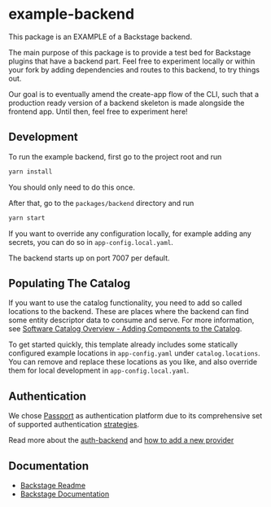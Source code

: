 # example-backend

This package is an EXAMPLE of a Backstage backend.

The main purpose of this package is to provide a test bed for Backstage plugins that have a backend
part. Feel free to experiment locally or within your fork by adding dependencies and routes to this
backend, to try things out.

Our goal is to eventually amend the create-app flow of the CLI, such that a production ready version
of a backend skeleton is made alongside the frontend app. Until then, feel free to experiment here!

## Development

To run the example backend, first go to the project root and run

```bash
yarn install
```

You should only need to do this once.

After that, go to the `packages/backend` directory and run

```bash
yarn start
```

If you want to override any configuration locally, for example adding any secrets, you can do so in
`app-config.local.yaml`.

The backend starts up on port 7007 per default.

## Populating The Catalog

If you want to use the catalog functionality, you need to add so called locations to the backend.
These are places where the backend can find some entity descriptor data to consume and serve. For
more information, see
[Software Catalog Overview - Adding Components to the Catalog](https://backstage.io/docs/features/software-catalog/#adding-components-to-the-catalog).

To get started quickly, this template already includes some statically configured example locations
in `app-config.yaml` under `catalog.locations`. You can remove and replace these locations as you
like, and also override them for local development in `app-config.local.yaml`.

## Authentication

We chose [Passport](http://www.passportjs.org/) as authentication platform due to its comprehensive
set of supported authentication [strategies](http://www.passportjs.org/packages/).

Read more about the
[auth-backend](https://github.com/backstage/backstage/blob/master/plugins/auth-backend/README.md)
and
[how to add a new provider](https://github.com/backstage/backstage/blob/master/docs/auth/add-auth-provider.md)

## Documentation

- [Backstage Readme](https://github.com/backstage/backstage/blob/master/README.md)
- [Backstage Documentation](https://backstage.io/docs)
